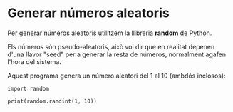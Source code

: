 # Generar números aleatoris

Per generar números aleatoris utilitzem la llibreria **random** de Python.

Els números són pseudo-aleatoris, això vol dir que en realitat depenen d'una llavor "seed" per a generar la resta de números, normalment agafen l'hora del sistema.

Aquest programa genera un número aleatori del 1 al 10 (ambdós inclosos):

```
import random

print(random.randint(1, 10))
```

